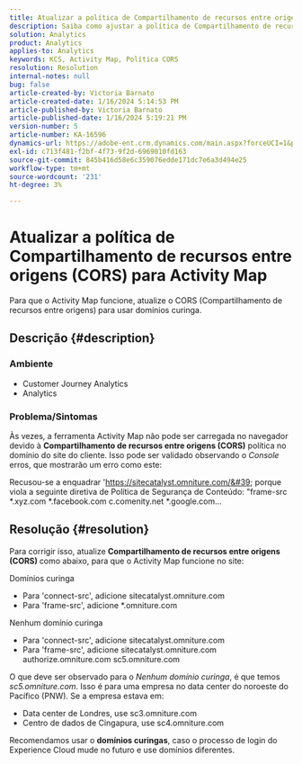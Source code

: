 ```yaml
---
title: Atualizar a política de Compartilhamento de recursos entre origens (CORS) para Activity Map
description: Saiba como ajustar a política de Compartilhamento de recursos entre origens para usar a ferramenta Activity Map.
solution: Analytics
product: Analytics
applies-to: Analytics
keywords: KCS, Activity Map, Política CORS
resolution: Resolution
internal-notes: null
bug: false
article-created-by: Victoria Barnato
article-created-date: 1/16/2024 5:14:53 PM
article-published-by: Victoria Barnato
article-published-date: 1/16/2024 5:19:21 PM
version-number: 5
article-number: KA-16596
dynamics-url: https://adobe-ent.crm.dynamics.com/main.aspx?forceUCI=1&pagetype=entityrecord&etn=knowledgearticle&id=5f38f4bd-92b4-ee11-a569-6045bd006704
exl-id: c713f481-f2bf-4f73-9f2d-6969010fd163
source-git-commit: 845b416d58e6c359076edde171dc7e6a3d494e25
workflow-type: tm+mt
source-wordcount: '231'
ht-degree: 3%

---
```


# Atualizar a política de Compartilhamento de recursos entre origens (CORS) para Activity Map


Para que o Activity Map funcione, atualize o CORS (Compartilhamento de recursos entre origens)<b> </b>para usar domínios curinga.

## Descrição {#description}


### <b>Ambiente </b>

- Customer Journey Analytics
- Analytics




### <b>Problema/Sintomas</b>

Às vezes, a ferramenta Activity Map não pode ser carregada no navegador devido à <b>Compartilhamento de recursos entre origens (CORS)</b> política no domínio do site do cliente. Isso pode ser validado observando o *Console* erros, que mostrarão um erro como este:

Recusou-se a enquadrar &#39;https://sitecatalyst.omniture.com/&#39; porque viola a seguinte diretiva de Política de Segurança de Conteúdo: &quot;frame-src \*.xyz.com \*.facebook.com c.comenity.net \*.google.com...


## Resolução {#resolution}


Para corrigir isso, atualize <b>Compartilhamento de recursos entre origens (CORS) </b>como abaixo, para que o Activity Map funcione no site:

Domínios curinga

- Para &#39;connect-src&#39;, adicione sitecatalyst.omniture.com
- Para &#39;frame-src&#39;, adicione \*.omniture.com


Nenhum domínio curinga

- Para &#39;connect-src&#39;, adicione sitecatalyst.omniture.com
- Para &#39;frame-src&#39;, adicione sitecatalyst.omniture.com authorize.omniture.com sc5.omniture.com


O que deve ser observado para o *Nenhum domínio curinga*, é que temos *sc5.omniture.com*. Isso é para uma empresa no data center do noroeste do Pacífico (PNW). Se a empresa estava em:

- Data center de Londres, use sc3.omniture.com
- Centro de dados de Cingapura, use sc4.omniture.com


Recomendamos usar o <b>domínios curingas</b>, caso o processo de login do Experience Cloud mude no futuro e use domínios diferentes.
